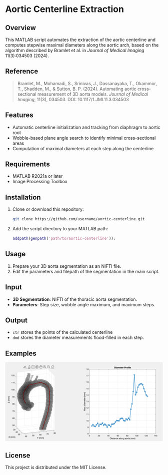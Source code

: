 # Aortic Centerline Extraction

## Overview

This MATLAB script automates the extraction of the aortic centerline and computes stepwise maximal diameters along the aortic arch, based on the algorithm described by Bramlet et al. in *Journal of Medical Imaging* 11(3):034503 (2024).

## Reference

> Bramlet, M., Mohamadi, S., Srinivas, J., Dassanayaka, T., Okammor, T., Shadden, M., & Sutton, B. P. (2024). Automating aortic cross-sectional measurement of 3D aorta models. *Journal of Medical Imaging*, 11(3), 034503. DOI: 10.1117/1.JMI.11.3.034503

## Features

* Automatic centerline initialization and tracking from diaphragm to aortic root
* Wobble-based plane angle search to identify minimal cross-sectional areas
* Computation of maximal diameters at each step along the centerline
## Requirements

* MATLAB R2021a or later
* Image Processing Toolbox

## Installation

1. Clone or download this repository:

   ```bash
   git clone https://github.com/username/aortic-centerline.git
   ```
2. Add the script directory to your MATLAB path:

   ```matlab
   addpath(genpath('path/to/aortic-centerline'));
   ```

## Usage

1. Prepare your 3D aorta segmentation as an NIFTI file.
2. Edit the parameters and filepath of the segmentation in the main script.

## Input

* **3D Segmentation**: NIFTI of the thoracic aorta segmentation.
* **Parameters**: Step size, wobble angle maximum, and maximum steps.

## Output

* ```ctr``` stores the points of the calculated centerline
* ```dmd``` stores the diameter measurements flood-filled in each step.

## Examples

![sample centerline output](assets/sample.png)

## License

This project is distributed under the MIT License.

